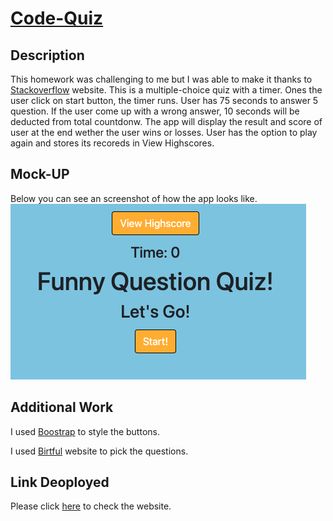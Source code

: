 # [Code-Quiz](https://raffee1989.github.io/Code-Quiz/)

## Description
This homework was challenging to me but I was able to make it thanks to [Stackoverflow](https://stackoverflow.com/) website. This is a multiple-choice quiz with a timer. Ones the user click on start button, the timer runs. User has 75 seconds to answer 5 question. If the user come up with a wrong answer, 10 seconds will be deducted from total countdonw. The app will display the result and score of user at the end wether the user wins or losses. User has the option to play again and stores its recoreds in View Highscores. 

## Mock-UP
Below you can see an screenshot of how the app looks like. 
![index](./Assets/Demo.png)



## Additional Work
I used [Boostrap](https://getbootstrap.com/) to style the buttons. 

I used [Birtful](https://www.brightful.me/blog/multiple-choice-trivia-questions-and-answers) website to pick the questions. 


## Link Deoployed
Please click [here](https://raffee1989.github.io/Code-Quiz/) to check the website. 